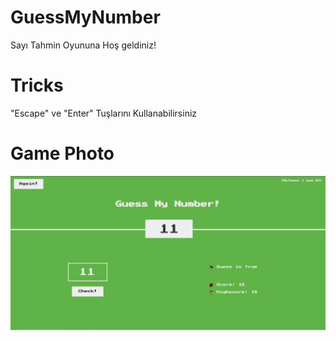 # GuessMyNumber

Sayı Tahmin Oyununa Hoş geldiniz!

# Tricks

"Escape" ve "Enter" Tuşlarını Kullanabilirsiniz

# Game Photo

<img src='gameImage.png'>
